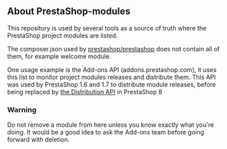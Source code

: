 ## About PrestaShop-modules

This repository is used by several tools as a source of truth where the PrestaShop project modules are listed.

The composer.json used by [prestashop/prestashop](https://github.com/prestashop/prestashop) does not contain all of them, for example welcome module.

One usage example is the Add-ons API (addons.prestashop.com), it uses this list to monitor project modules releases and distribute them. This API was used by PrestaShop 1.6 and 1.7 to distribute module releases, before being replaced by [the Distribution API](https://github.com/prestashop/distribution-api/) in PrestaShop 8

### Warning

Do not remove a module from here unless you know exactly what you're doing. It would be a good idea to ask the Add-ons team before going forward with deletion.